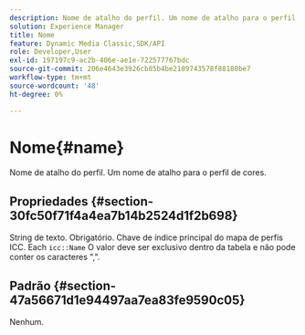 ```yaml
---
description: Nome de atalho do perfil. Um nome de atalho para o perfil de cores.
solution: Experience Manager
title: Nome
feature: Dynamic Media Classic,SDK/API
role: Developer,User
exl-id: 197197c9-ac2b-406e-ae1e-722577767bdc
source-git-commit: 206e4643e3926cb85b4be2189743578f88180be7
workflow-type: tm+mt
source-wordcount: '48'
ht-degree: 0%

---
```


# Nome{#name}

Nome de atalho do perfil. Um nome de atalho para o perfil de cores.

## Propriedades {#section-30fc50f71f4a4ea7b14b2524d1f2b698}

String de texto. Obrigatório. Chave de índice principal do mapa de perfis ICC. Each `icc::Name` O valor deve ser exclusivo dentro da tabela e não pode conter os caracteres &quot;,&quot;.

## Padrão {#section-47a56671d1e94497aa7ea83fe9590c05}

Nenhum.
